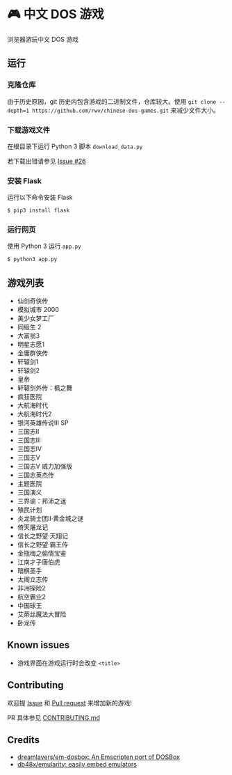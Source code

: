 # 🎮 中文 DOS 游戏

浏览器游玩中文 DOS 游戏

## 运行

### 克隆仓库

由于历史原因，git 历史内包含游戏的二进制文件，仓库较大。使用 `git clone --depth=1 https://github.com/rwv/chinese-dos-games.git` 来减少文件大小。

### 下载游戏文件

在根目录下运行 Python 3 脚本 `download_data.py`

若下载出错请参见 [Issue #26](https://github.com/rwv/chinese-dos-games/issues/26)

### 安装 Flask

运行以下命令安装 Flask

``` sh
$ pip3 install flask
```

### 运行网页

使用 Python 3 运行 `app.py`

``` sh
$ python3 app.py
```

## 游戏列表

* 仙剑奇侠传
* 模拟城市 2000
* 美少女梦工厂
* 同级生 2
* 大富翁3
* 明星志愿1
* 金庸群侠传
* 轩辕剑1
* 轩辕剑2
* 皇帝
* 轩辕剑外传：枫之舞
* 疯狂医院
* 大航海时代
* 大航海时代2
* 银河英雄传说III SP
* 三国志II
* 三国志III
* 三国志IV
* 三国志V
* 三国志V 威力加强版
* 三国志英杰传
* 主题医院
* 三国演义
* 三界谕：邦沛之迷
* 殖民计划
* 炎龙骑士团II‧黄金城之谜
* 倚天屠龙记
* 信长之野望·天翔记
* 信长之野望·霸王传
* 金瓶梅之偷情宝鉴
* 江南才子唐伯虎
* 暗棋圣手
* 太阁立志传
* 非洲探险2
* 航空霸业2
* 中国球王
* 艾蒂丝魔法大冒险
* 卧龙传

## Known issues

* 游戏界面在游戏运行时会改变 `<title>`

## Contributing

欢迎提 [Issue](https://github.com/rwv/chinese-dos-games/issues) 和 [Pull request](https://github.com/rwv/chinese-dos-games/pulls) 来增加新的游戏!

PR 具体参见 [CONTRIBUTING.md](https://github.com/rwv/chinese-dos-games/blob/master/CONTRIBUTING.md)

## Credits

* [dreamlayers/em-dosbox: An Emscripten port of DOSBox](https://github.com/dreamlayers/em-dosbox)
* [db48x/emularity: easily embed emulators](https://github.com/db48x/emularity)

